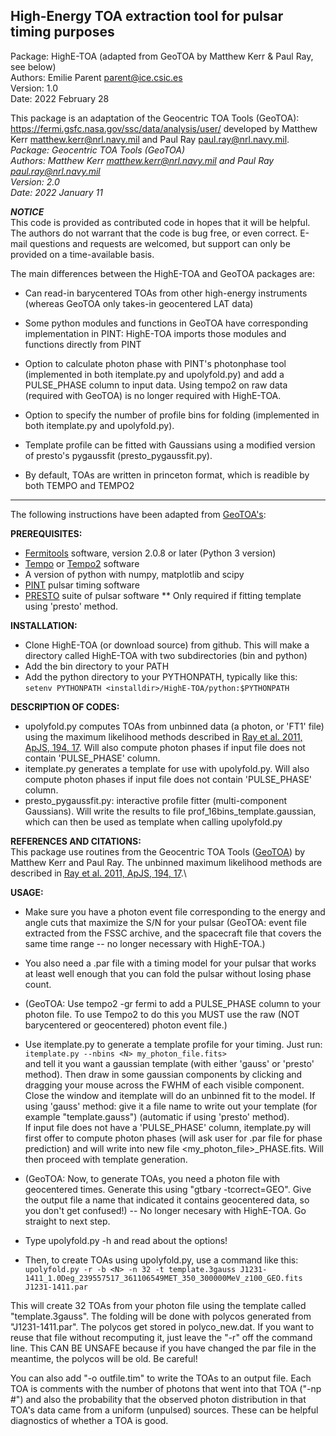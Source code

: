 ## High-Energy TOA extraction tool for pulsar timing purposes

Package: HighE-TOA (adapted from GeoTOA by Matthew Kerr & Paul Ray, see below) \
Authors: Emilie Parent <parent@ice.csic.es> \
Version: 1.0 \
Date:	   2022 February 28 

This package is an adaptation of the Geocentric TOA Tools (GeoTOA): <https://fermi.gsfc.nasa.gov/ssc/data/analysis/user/>
developed by Matthew Kerr <matthew.kerr@nrl.navy.mil> and Paul Ray <paul.ray@nrl.navy.mil>. \
  *Package: Geocentric TOA Tools (GeoTOA)* \
  *Authors: Matthew Kerr <matthew.kerr@nrl.navy.mil> and Paul Ray <paul.ray@nrl.navy.mil>* \
  *Version: 2.0* \
  *Date: 2022 January 11* 

***NOTICE***\
This code is provided as contributed code in hopes that
it will be helpful. The authors do not warrant that the code is bug free,
or even correct. E-mail questions and requests are welcomed, but support
can only be provided on a time-available basis.

The main differences between the HighE-TOA and GeoTOA packages are:

* Can read-in barycentered TOAs from other high-energy instruments (whereas GeoTOA
  only takes-in geocentered LAT data)

* Some python modules and functions in GeoTOA have corresponding implementation in 
  PINT: HighE-TOA imports those modules and functions directly from PINT 

* Option to calculate photon phase with PINT's photonphase tool (implemented in both
  itemplate.py and upolyfold.py) and add a PULSE_PHASE column to input data. Using tempo2 on
  raw data (required with GeoTOA) is no longer required with HighE-TOA. 

* Option to specify the number of profile bins for folding (implemented in both
  itemplate.py and upolyfold.py).

* Template profile can be fitted with Gaussians using a modified version of 
  presto's pygaussfit (presto_pygaussfit.py).

* By default, TOAs are written in princeton format, which is readible by both TEMPO and TEMPO2 

----------------------------------------------------------
The following instructions have been adapted from [GeoTOA's](https://fermi.gsfc.nasa.gov/ssc/data/analysis/user/GeoTOA_README.txt): 

**PREREQUISITES:**
* [Fermitools](https://github.com/fermi-lat/Fermitools-conda/wiki) software, version 2.0.8 or later (Python 3 version)
* [Tempo](http://tempo.sourceforge.net/) or [Tempo2](http://www.atnf.csiro.au/research/pulsar/tempo2/) software 
* A version of python with numpy, matplotlib and scipy  
* [PINT](https://github.com/nanograv/PINT)  pulsar timing software
* [PRESTO](https://github.com/scottransom/presto) suite of pulsar software ** Only required if fitting template using 'presto' method.

**INSTALLATION:**
* Clone HighE-TOA (or download source) from github. This will make a directory called HighE-TOA with two subdirectories (bin and python)
* Add the bin directory to your PATH
* Add the python directory to your PYTHONPATH, typically like this:\
 ` setenv PYTHONPATH <installdir>/HighE-TOA/python:$PYTHONPATH `

**DESCRIPTION OF CODES:**
* upolyfold.py computes TOAs from unbinned data (a photon, or 'FT1' file) using the maximum likelihood methods described in [Ray et al. 2011, ApJS, 194, 17](https://ui.adsabs.harvard.edu/abs/2011ApJS..194...17R/abstract).
  Will also compute photon phases if input file does not contain 'PULSE_PHASE' column.
* itemplate.py generates a template for use with upolyfold.py. Will also compute photon phases if input file does not contain 'PULSE_PHASE' column.
* presto_pygaussfit.py: interactive profile fitter (multi-component Gaussians). Will write the results to file <filename>prof_16bins_template.gaussian,
  which can then be used as template when calling upolyfold.py 

**REFERENCES AND CITATIONS:** \
 This package use routines from the Geocentric TOA Tools ([GeoTOA](https://fermi.gsfc.nasa.gov/ssc/data/analysis/user)) 
 by Matthew Kerr and Paul Ray. The unbinned maximum likelihood methods are described in [Ray et al. 2011, ApJS, 194, 17](https://ui.adsabs.harvard.edu/abs/2011ApJS..194...17R/abstract).\


**USAGE:**

* Make sure you have a photon event file corresponding to the energy
  and angle cuts that maximize the S/N for your pulsar (GeoTOA: event file 
  extracted from the FSSC archive, and the spacecraft file that covers the 
  same time range -- no longer necessary with HighE-TOA.)

* You also need a .par file with a timing model for your pulsar that
  works at least well enough that you can fold the pulsar without
  losing phase count.

* (GeoTOA: Use tempo2 -gr fermi to add a PULSE_PHASE column to your photon
  file. To use Tempo2 to do this you MUST use the raw (NOT barycentered
  or geocentered) photon event file.)

* Use itemplate.py to generate a template profile for your
  timing.  Just run: \
  ` itemplate.py --nbins <N> my_photon_file.fits> ` \
  and tell it you want a gaussian template (with either 'gauss' or 'presto' method). 
  Then draw in some gaussian components by clicking and dragging your 
  mouse across the FWHM of each visible component.  Close the window and 
  itemplate will do an unbinned fit to the model. If using 'gauss' method: give 
  it a file name to write out your template (for example "template.gauss")
  (automatic if using 'presto' method). \
  If input file does not have a 'PULSE_PHASE' column, itemplate.py will first offer
  to compute photon phases (will ask user for .par file for phase prediction) 
  and will write into new file <my_photon_file>_PHASE.fits. Will then proceed with 
  template generation. 
  
* (GeoTOA: Now, to generate TOAs, you need a photon file with geocentered times.
  Generate this using "gtbary -tcorrect=GEO". Give the output file a
  name that indicated it contains geocentered data, so you don't get
  confused!) -- No longer necesary with HighE-TOA. Go straight to next step. 

* Type upolyfold.py -h and read about the options!

* Then, to create TOAs using upolyfold.py, use a command like this:\
` upolyfold.py -r -b <N> -n 32 -t template.3gauss J1231-1411_1.0Deg_239557517_361106549MET_350_300000MeV_z100_GEO.fits J1231-1411.par `

This will create 32 TOAs from your photon file using the template called
"template.3gauss".  The folding will be done with polycos generated
from "J1231-1411.par".  The polycos get stored in polyco_new.dat. If
you want to reuse that file without recomputing it, just leave the
"-r" off the command line.  This CAN BE UNSAFE because if you have
changed the par file in the meantime, the polycos will be old.  Be
careful!

You can also add "-o outfile.tim" to write the TOAs to an output file.
Each TOA is comments with the number of photons that went into that
TOA ("-np #") and also the probability that the observed photon
distribution in that TOA's data came from a uniform (unpulsed)
sources.  These can be helpful diagnostics of whether a TOA is good.
